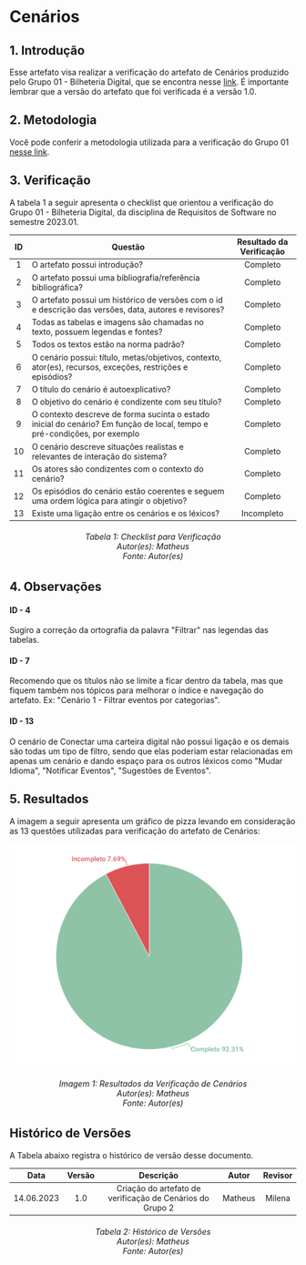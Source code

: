 # Cenários 

## 1. Introdução

Esse artefato visa realizar a verificação do artefato de Cenários produzido pelo Grupo 01 - Bilheteria Digital, que se encontra nesse [link](https://requisitos-de-software.github.io/2023.1-BilheteriaDigital/modelagem/cenarios/). É importante lembrar que a versão do artefato que foi verificada é a versão 1.0.

## 2. Metodologia
Você pode conferir a metodologia utilizada para a verificação do Grupo 01 [nesse link](https://requisitos-de-software.github.io/2023.1-Twitch/verificacao_grupo01/planejamento/).

## 3. Verificação

A tabela 1 a seguir apresenta o checklist que orientou a verificação do Grupo 01 - Bilheteria Digital, da disciplina de Requisitos de Software no semestre 2023.01.

| ID |Questão| Resultado da Verificação |
| :---: | --- | :---: |
| 1   | O artefato possui introdução? |      Completo    |
| 2   | O artefato possui uma bibliografia/referência bibliográfica?   |     Completo      |
| 3   | O artefato possui um histórico de versões com o id e descrição das versões, data, autores e revisores? |    Completo       |  
| 4   | Todas as tabelas e imagens são chamadas no texto, possuem legendas e fontes? |     Completo |
| 5   | Todos os textos estão na norma padrão? |     Completo      |
| 6   | O cenário possui: título, metas/objetivos, contexto, ator(es), recursos, exceções, restrições e episódios? |     Completo   |
| 7   | O título do cenário é autoexplicativo? |     Completo |
| 8   | O objetivo do cenário é condizente com seu título? |     Completo     |
| 9   | O contexto descreve de forma sucinta o estado inicial do cenário? Em função de local, tempo e pré-condições, por exemplo |    Completo    |
| 10   | O cenário descreve situações realistas e relevantes de interação do sistema?   |     Completo      |
| 11   | Os atores são condizentes com o contexto do cenário? |     Completo      |  
| 12   | Os episódios do cenário estão coerentes e seguem uma ordem lógica para atingir o objetivo? |     Completo      |
| 13   | Existe uma ligação entre os cenários e os léxicos? |     Incompleto  |

<h6 align = "center"> Tabela 1: Checklist para Verificação
<br> Autor(es): Matheus
<br>Fonte: Autor(es)</h6>

## 4. Observações

#### ID - 4

Sugiro a correção da ortografia da palavra "Filtrar" nas legendas das tabelas.

#### ID - 7

Recomendo que os títulos não se limite a ficar dentro da tabela, mas que fiquem também nos tópicos para melhorar o índice e navegação do artefato. Ex: "Cenário 1 - Filtrar eventos por categorias".

#### ID - 13

O cenário de Conectar uma carteira digital não possui ligação e os demais são todas um tipo de filtro, sendo que elas poderiam estar relacionadas em apenas um cenário e dando espaço para os outros léxicos como "Mudar Idioma",  "Notificar Eventos",  "Sugestões de Eventos".

## 5. Resultados
A imagem a seguir apresenta um gráfico de pizza levando em consideração as 13 questões utilizadas para verificação do artefato de Cenários:

![Resultados Cenários](./imagens_verifica01/result_cenarios.png)


<h6 align = "center"> Imagem 1: Resultados da Verificação de Cenários
<br> Autor(es): Matheus
<br>Fonte: Autor(es)</h6>

## Histórico de Versões

A Tabela abaixo registra o histórico de versão desse documento.


|**Data** | **Versão** | **Descrição** | **Autor** | **Revisor** |
|:---: | :---: | :---: | :---: | :---: |
| 14.06.2023 | 1.0 | Criação do artefato de verificação de Cenários do Grupo 2 | Matheus | Milena |

<h6 align = "center"> Tabela 2: Histórico de Versões
<br> Autor(es): Matheus
<br>Fonte: Autor(es)</h6>
